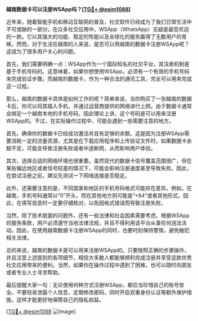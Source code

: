 **越南数据卡可以注册WSApp吗？[[TG💪+ @esim1088](https://t.me/s/esim1088)]**

近年来，随着智能手机和移动互联网的普及，社交软件已经成为了我们日常生活中不可或缺的一部分。在众多社交应用中，WSApp（WhatsApp）无疑是最受欢迎的一款。它以其强大的功能、稳定的性能以及全球化的服务赢得了无数用户的青睐。然而，对于生活在越南的人来说，是否可以用越南的数据卡注册WSApp呢？这成为了很多用户关心的问题。

首先，我们需要明确一点：WSApp作为一个国际知名的社交平台，其注册机制是基于手机号码的。这意味着，如果你想使用WSApp，必须有一个有效的手机号码来完成验证步骤。而越南的数据卡，作为一种合法的通讯工具，完全可以用来完成这一过程。

那么，越南的数据卡具体是如何工作的呢？简单来说，当你购买了一张越南的数据卡后，你可以将其插入手机，并通过运营商提供的网络进行上网。由于数据卡通常会绑定一个越南本地的手机号码，因此理论上讲，这个号码是可以用来注册WSApp的。不过，在实际操作过程中，可能会遇到一些需要注意的地方。

首先，确保你的数据卡已经成功激活并且有足够的余额。这是因为注册WSApp需要消耗一定的流量资源，尤其是在下载应用程序和上传验证文件时。如果数据卡余额不足，可能会导致注册失败或者中途断网，从而影响用户体验。

其次，选择合适的网络环境也很重要。虽然现代的数据卡信号覆盖范围很广，但在某些偏远地区或者信号较差的情况下，可能会影响注册速度甚至导致失败。因此，在尝试注册之前，建议先测试一下网络连接是否稳定。

此外，还需要注意的是，不同国家和地区的手机号码格式可能存在差异。例如，在越南，手机号码通常以“0”开头，而在其他地方则可能是“+84”或者其他形式。因此，在填写信息时一定要仔细核对，以免因格式错误而导致注册失败。

当然，除了技术层面的问题外，还有一些法律和社会因素需要考虑。根据WSApp的服务条款，用户必须遵守当地法律法规，并且不得利用该平台从事任何违法活动。因此，在使用越南数据卡注册WSApp的同时，也要时刻保持警惕，避免触犯相关法律。

总的来说，越南的数据卡是可以用来注册WSApp的。只要按照正确的步骤操作，并且注意上述提到的各项细节，相信大多数人都能够顺利完成注册并享受这款优秀社交应用带来的便利。当然，如果你在操作过程中遇到了困难，也可以随时向朋友或者专业人士寻求帮助。

最后提醒大家一句：无论使用何种方式注册WSApp，都应当珍惜自己的账号安全。不要轻易泄露个人信息，定期修改密码，同时开启双重身份认证等额外保护措施，这样才能更好地保障自己的隐私权益。

[[TG💪+ @esim1088](https://t.me/s/esim1088) ![Image](https://i.postimg.cc/4NQfJmqS/Snipaste-2025-05-13-00-14-12.png)]